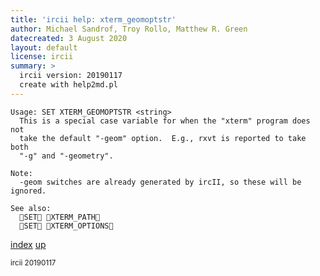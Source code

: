 ```yaml
---
title: 'ircii help: xterm_geomoptstr'
author: Michael Sandrof, Troy Rollo, Matthew R. Green
datecreated: 3 August 2020
layout: default
license: ircii
summary: >
  ircii version: 20190117
  create with help2md.pl
---
```

```
Usage: SET XTERM_GEOMOPTSTR <string>
  This is a special case variable for when the "xterm" program does not
  take the default "-geom" option.  E.g., rxvt is reported to take both
  "-g" and "-geometry".

Note:
  -geom switches are already generated by ircII, so these will be ignored.

See also:
  SET XTERM_PATH
  SET XTERM_OPTIONS
```

[index](index.html)
[up](..)

<small> ircii 20190117 </small>
